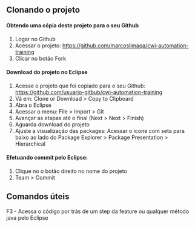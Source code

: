 ## Clonando o projeto

#### Obtendo uma cópia deste projeto para o seu Github

1. Logar no Github
1. Acessar o projeto: https://github.com/marcoslimaqa/cwi-automation-training
1. Clicar no botão Fork

#### Download do projeto no Eclipse

1. Acesse o projeto que foi copiado para o seu Github: https://github.com/usuario-gitbub/cwi-automation-training
1. Vá em: Clone or Download > Copy to Clipboard
1. Abra o Eclipse
1. Acessar o menu: File > Import > Git
1. Avançar as etapas até o final (Next > Next > Finish)
1. Aguarda download do projeto
1. Ajuste a visualização das packages: Acessar o icone com seta para baixo ao lado do Package Explorer > Package Presentation > Hierarchical

#### Efetuando commit pelo Eclipse:
1. Clique no o botão direito no nome do projeto
1. Team > Commit

## Comandos úteis
F3 - Acessa o código por trás de um step da feature ou qualquer método java pelo Eclipse 
 
